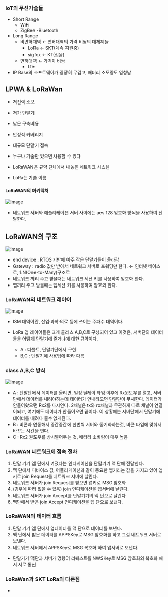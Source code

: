 ### IoT의 무선기술들
- Short Range
  - WiFi
  - ZigBee
  -Bluetooth
- Long Range
  - 비면허대역 ← 면허대역의 가격 비쌈의 대체제들
    - LoRa  ← SKT(계속 지원중)
    - sigfox ← KT(접음)
  - 면허대역 ← 가격이 비쌈
    - Lte
- IP Base의 소프트웨어가 굉장히 무겁고, 배터리 소모량도 엄청남

## LPWA & LoRaWan
- 저전력 소모
- 저가 단말기
- 낮은 구축비용
- 안정적 커버리지
- 대규모 단말기 접속

- 누구나 기술만 있으면 사용할 수 있다
- LoRaWAN은 규약 단체에서 내놓은 네트워크 시스템
- LoRa는 기술 이름
#### LoRaWAN의 아키텍쳐

![image](https://github.com/user-attachments/assets/87a715e7-39e7-4d81-87fa-fb5c37c168ca)


- 네트워크 서버와 애플리케이션 서버 사이에는 aes 128 암호화 방식을 사용하여 전달한다.


## LoRaWAN의 구조
![image](https://github.com/user-attachments/assets/3bd9ff41-f129-4d60-8c8a-0a285cf6bad2)

- end device : RTOS 기반에 아주 작은 단말기들이 올라감
- Gateway : radio 값만 받아서 네트워크 서버로 포워딩만 한다. ← 인터넷 베이스로, 1:N(One-to-Many)구조로
- 네트워크 끼리 주고 받을때는 네트워크 세션 키를 사용하여 암호화 한다.
- 앱끼리 주고 받을때는 앱세션 키를 사용하여 암호와 한다.


### LoRaWAN의 네트워크 레이어
![image](https://github.com/user-attachments/assets/8cc9b6fb-e8d7-4717-aaaa-8502b56aaf3e)
- ISM 대역이란, 산업·과학·의료 등에 쓰이는 주파수 대역이다.

- LoRa 맵 레이어들은 크게 클레스 A,B,C로 구성되어 있고 이것은, 서버단의 데이터들을 어떻게 단말기에 줄거냐에 대한 규약이다.
  - A : 디폴트, 단말기단에서 구현
  - B,C : 단말기에 사용법에 따라 다름

### class A,B,C 방식
![image](https://github.com/user-attachments/assets/f8a1ebe3-b5de-471a-8795-ac9e068fac6b)

- A : 단말단에서 데이터를 올리면, 일정 딜레이 타임 이후에 Rx윈도우를 열고, 서버단에서 데이터를 내려야하는데 데이터가 안내려오면 단말단이 무시한다. 데이터가 안들어왔으면 Rx2를 다시연다. 2채널은 tx와 rx채널과 무관하게 따로 채널이 연결이되고, 여기에도 데이터가 안들어오면 끝이다. 이 상황에는 서버단에서 단말기에 데이터를 내려다 줄수 없게된다.
- B : 비콘과 연동해서 중간중간에 한번씩 서버와 동기화하는것, 비콘 타임에 맞춰서 바꾸는 시간을 연다.
- C : Rx2 원도우를 상시열어두는 것, 배터리 소비량이 매우 높음

### LoRaWAN 네트워크에 접속 절차
1. 단말 기기 앱 단에서 켜졌다는 인디케이션을 단말기기 맥 단에 전달한다.
2. 맥 단에서 디바이스 값, 어플리케이션과 같이 중요한 앱키라는 값을 가지고 있어 앱키로 join Request를 네트워크 서버에 날린다.
3. 네트워크 서버가 join Request를 받으면 앱키로 MSG 암호화
4. (경우에 따라 없을 수 있음) join 인디케이션을 앱서버에 날린다.
5. 네트워크 서버가 join Accept를 단말기기의 맥 단으로 날린다
6. 맥단에서 받은 join Accept 인디케이션을 앱 단으로 보낸다.

### LoRaWAN의 데이터 흐름
1. 단말 기기 앱 단에서 앱데이터를 맥 단으로 데이터를 보낸다.
2. 맥 단에서 받은 데이터를 APPSKey로 MSG 암호화를 하고 그걸 네트워크 서버로 보낸다.
3. 네트워크 서버에서 APPSKey로 MSG 복호화 하여 앱서버로 보낸다.

- 단말기기 맥단과 서버가 명령어 리퀘스트를 NWSKey로 MSG 암호화와 복호화 해서 서로 통신

### LoRaWan과 SKT LoRa의 다른점
- 

